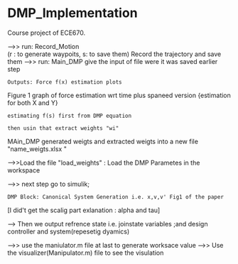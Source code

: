 # DMP_Implementation 
Course project of ECE670. 

-->> run: Record_Motion   
		(r : to generate waypoits, s: to save  them)
	Record the trajectory and save them
-->> run: Main_DMP
	give the input of file were it was saved earlier step

	Outputs: Force f(x) estimation plots
Figure 1 graph of force estimation wrt time
		plus spaneed version
{estimation for both X and Y}


	estimating f(s) first from DMP equation

	then usin that extract weights "wi"

MAin_DMP generated weigts and extracted weigts into a new file "name_weigts.xlsx
"

-->>Load the file "load_weights" : Load the DMP Parametes in the workspace

-->> next step go to simulik;
	
	DMP Block: Canonical System Generation i.e. x,v,v' Fig1 of the paper

[I did't get the scalig part exlanation : alpha and tau]
		

--> Then we output refrence state i.e. joinstate variables ;and design controller and system(repesetig dyamics)
		
 -->> use the maniulator.m file at last to generate worksace value
-->> Use the visualizer(Manipulator.m) file to see the visulation